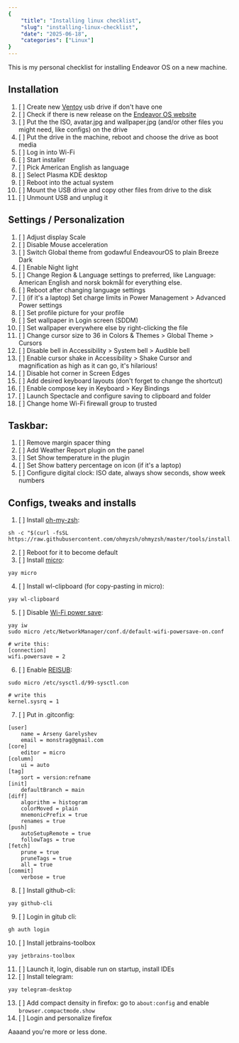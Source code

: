 ```yaml
---
{
    "title": "Installing linux checklist",
    "slug": "installing-linux-checklist",
    "date": "2025-06-18",
    "categories": ["Linux"]
}
---
```


This is my personal checklist for installing Endeavor OS on a new machine.

## Installation 

1. [ ] Create new [Ventoy](https://www.ventoy.net/en/index.html) usb drive if don't have one
2. [ ] Check if there is new release on the [Endeavor OS website](https://endeavouros.com)
3. [ ] Put the the ISO, avatar.jpg and wallpaper.jpg (and/or other files you might need, like configs) on the drive 
4. [ ] Put the drive in the machine, reboot and choose the drive as boot media
5. [ ] Log in into Wi-Fi
6. [ ] Start installer
7. [ ] Pick American English as language
8. [ ] Select Plasma KDE desktop
9. [ ] Reboot into the actual system
10. [ ] Mount the USB drive and copy other files from drive to the disk
11. [ ] Unmount USB and unplug it

## Settings / Personalization

1. [ ] Adjust display Scale
2. [ ] Disable Mouse acceleration
3. [ ] Switch Global theme from godawful EndeavourOS to plain Breeze Dark
4. [ ] Enable Night light
5. [ ] Change Region & Language settings to preferred, like Language: American English and norsk bokmål for everything else.
6. [ ] Reboot after changing language settings
7. [ ] (if it's a laptop) Set charge limits in Power Management > Advanced Power settings
8. [ ] Set profile picture for your profile
9. [ ] Set wallpaper in Login screen (SDDM)
10. [ ] Set wallpaper everywhere else by right-clicking the file
11. [ ] Change cursor size to 36 in Colors & Themes > Global Theme > Cursors 
12. [ ] Disable bell in Accessibility > System bell > Audible bell
13. [ ] Enable cursor shake in Accessibility > Shake Cursor and magnification as high as it can go, it's hilarious!
14. [ ] Disable hot corner in Screen Edges
15. [ ] Add desired keyboard layouts (don't forget to change the shortcut)
16. [ ] Enable compose key in Keyboard > Key Bindings
17. [ ] Launch Spectacle and configure saving to clipboard and folder
18. [ ] Change home Wi-Fi firewall group to trusted

## Taskbar:

1. [ ] Remove margin spacer thing
2. [ ] Add Weather Report plugin on the panel
3. [ ] Set Show temperature in the plugin
4. [ ] Set Show battery percentage on icon (if it's a laptop)
5. [ ] Configure digital clock: ISO date, always show seconds, show week numbers

## Configs, tweaks and installs

1. [ ] Install [oh-my-zsh](https://ohmyz.sh/):
```shell
sh -c "$(curl -fsSL https://raw.githubusercontent.com/ohmyzsh/ohmyzsh/master/tools/install.sh)"
```
2. [ ] Reboot for it to become default
3. [ ] Install [micro](https://micro-editor.github.io/):
```shell
yay micro
```
4. [ ] Install wl-clipboard (for copy-pasting in micro):
```shell
yay wl-clipboard
```
5. [ ] Disable [Wi-Fi power save](/blog/linux-wifi-power-saving):
```shell
yay iw
sudo micro /etc/NetworkManager/conf.d/default-wifi-powersave-on.conf

# write this:
[connection]
wifi.powersave = 2 
```
6. [ ] Enable [REISUB](/blog/recovering-from-freeze-with-reisub):
```shell
sudo micro /etc/sysctl.d/99-sysctl.con

# write this
kernel.sysrq = 1
```
7. [ ] Put in .gitconfig:
```.gitconfig
[user]
	name = Arseny Garelyshev
	email = monstrag@gmail.com
[core]
	editor = micro
[column]
	ui = auto
[tag]
	sort = version:refname
[init]
	defaultBranch = main
[diff]
	algorithm = histogram
	colorMoved = plain
	mnemonicPrefix = true
	renames = true
[push]
	autoSetupRemote = true
	followTags = true
[fetch]
	prune = true
	pruneTags = true
	all = true
[commit]
	verbose = true
```
8. [ ] Install github-cli:
```shell
yay github-cli
```
9. [ ] Login in gitub cli:
```shell
gh auth login
```
10. [ ] Install jetbrains-toolbox
```shell
yay jetbrains-toolbox
```
11. [ ] Launch it, login, disable run on startup, install IDEs
12. [ ] Install telegram:
```shell
yay telegram-desktop
```
13. [ ] Add compact density in firefox: go to `about:config` and enable `browser.compactmode.show`
14. [ ] Login and personalize firefox


Aaaand you're more or less done.